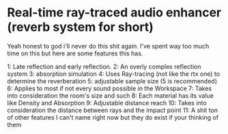 # Real-time ray-traced audio enhancer (reverb system for short)
Yeah honest to god i'll never do this shit again. 
  I've spent way too much time on this but here are some features this has.
  
1: Late reflection and early reflection.
2: An overly complex reflection system
3: absorption simulation
4: Uses Ray-tracing (not like the rtx one) to determine the reverberation
5: adjustable sample size (5 is recommended)
6: Applies to most if not every sound possible in the Workspace
7: Takes into consideration the room's size and such
8: Each material has its value like Density and Absorption
9: Adjustable distance reach
10: Takes into consideration the distance between rays and the impact point
11: A shit ton of other features I can't name right now but they do exist if your thinking of them

